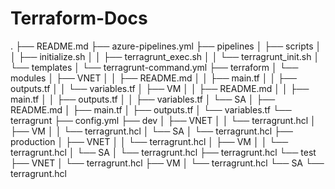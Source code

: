 # Terraform-Docs

.
├── README.md
├── azure-pipelines.yml
├── pipelines
│   ├── scripts
│   │   ├── initialize.sh
│   │   ├── terragrunt_exec.sh
│   │   └── terragrunt_init.sh
│   └── templates
│       └── terragrunt-command.yml
├── terraform
│   └── modules
│       ├── VNET
│       │   ├── README.md
│       │   ├── main.tf
│       │   ├── outputs.tf
│       │   └── variables.tf
│       ├── VM
│       │   ├── README.md
│       │   ├── main.tf
│       │   ├── outputs.tf
│       │   ├── variables.tf
│       └── SA
│           ├── README.md
│           ├── main.tf
│           ├── outputs.tf
│           └── variables.tf
└── terragrunt
    ├── config.yml
    ├── dev
    │   ├── VNET
    │   │   └── terragrunt.hcl
    │   ├── VM
    │   │   └── terragrunt.hcl
    │   └── SA
    │       └── terragrunt.hcl
    ├── production
    │   ├── VNET
    │   │   └── terragrunt.hcl
    │   ├── VM
    │   │   └── terragrunt.hcl
    │   └── SA
    │       └── terragrunt.hcl
    ├── terragrunt.hcl
    └── test
        ├── VNET
        │   └── terragrunt.hcl
        ├── VM
        │   └── terragrunt.hcl
        └── SA
            └── terragrunt.hcl
